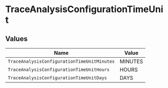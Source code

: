# TraceAnalysisConfigurationTimeUnit


## Values

| Name                                        | Value                                       |
| ------------------------------------------- | ------------------------------------------- |
| `TraceAnalysisConfigurationTimeUnitMinutes` | MINUTES                                     |
| `TraceAnalysisConfigurationTimeUnitHours`   | HOURS                                       |
| `TraceAnalysisConfigurationTimeUnitDays`    | DAYS                                        |